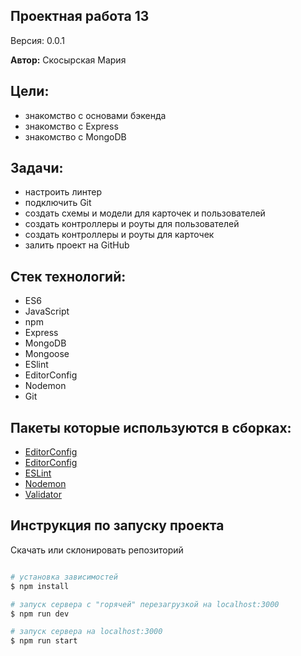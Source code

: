 ## Проектная работа 13

Версия: 0.0.1

**Автор:** Скосырская Мария

## Цели:

- знакомство с основами бэкенда
- знакомство с Express
- знакомство с MongoDB

## Задачи:

- настроить линтер
- подключить Git
- создать схемы и модели для карточек и пользователей
- создать контроллеры и роуты для пользователей
- создать контроллеры и роуты для карточек
- залить проект на GitHub

## Стек технологий:

- ES6
- JavaScript
- npm
- Express
- MongoDB
- Mongoose
- ESlint
- EditorConfig
- Nodemon
- Git

## Пакеты которые используются в сборках:

- [EditorConfig](https://metanit.com/web/nodejs/6.6.php)
- [EditorConfig](https://editorconfig.org/)
- [ESLint](https://www.npmjs.com/package/eslint)
- [Nodemon](https://nodemon.io/)
- [Validator](https://www.npmjs.com/package/validator)

## Инструкция по запуску проекта

Скачать или склонировать репозиторий

```bash

# установка зависимостей
$ npm install

# запуск сервера с "горячей" перезагрузкой на localhost:3000
$ npm run dev

# запуск сервера на localhost:3000
$ npm run start

```
